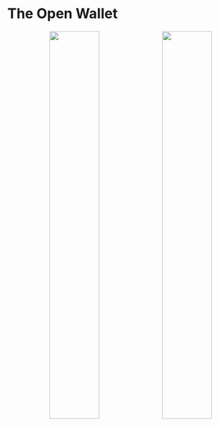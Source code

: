 # The Open Wallet

<p align="center">
  <img src="https://github.com/user-attachments/assets/9e1c3026-cf5d-4322-972a-bf085ba44a6e" width="45%" />
  <img src="https://github.com/user-attachments/assets/c1e9ecf4-14d7-4a78-8500-2c954b47caff" width="45%" />
</p>
